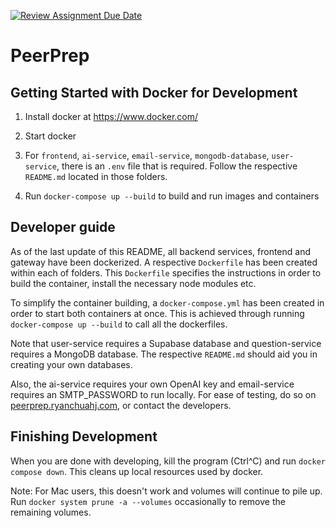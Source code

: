 [![Review Assignment Due Date](https://classroom.github.com/assets/deadline-readme-button-24ddc0f5d75046c5622901739e7c5dd533143b0c8e959d652212380cedb1ea36.svg)](https://classroom.github.com/a/6BOvYMwN)
# PeerPrep 
## Getting Started with Docker for Development

1. Install docker at https://www.docker.com/

2. Start docker

3. For `frontend`, `ai-service`, `email-service`, `mongodb-database`, `user-service`, there is an `.env` file that is required. 
    Follow the respective `README.md` located in those folders.

4. Run `docker-compose up --build` to build and run images and containers

## Developer guide

As of the last update of this README, all backend services, frontend and gateway have been dockerized. A respective `Dockerfile` has been created within each of folders. This `Dockerfile` specifies the instructions in order to build the container, install the necessary node modules etc. 

To simplify the container building, a `docker-compose.yml` has been created in order to start both containers at once. This is achieved through running `docker-compose up --build` to call all the dockerfiles.

Note that user-service requires a Supabase database and question-service requires a MongoDB database. The respective `README.md` should aid you in creating your own databases.

Also, the ai-service requires your own OpenAI key and email-service requires an SMTP_PASSWORD to run locally. For ease of testing, do so on [peerprep.ryanchuahj.com](peerprep.ryanchuahj.com), or contact the developers.

## Finishing Development

When you are done with developing, kill the program (Ctrl^C) and run `docker compose down`. This cleans up local resources used by docker.

Note: For Mac users, this doesn't work and volumes will continue to pile up. Run `docker system prune -a --volumes` occasionally to remove the remaining volumes.
